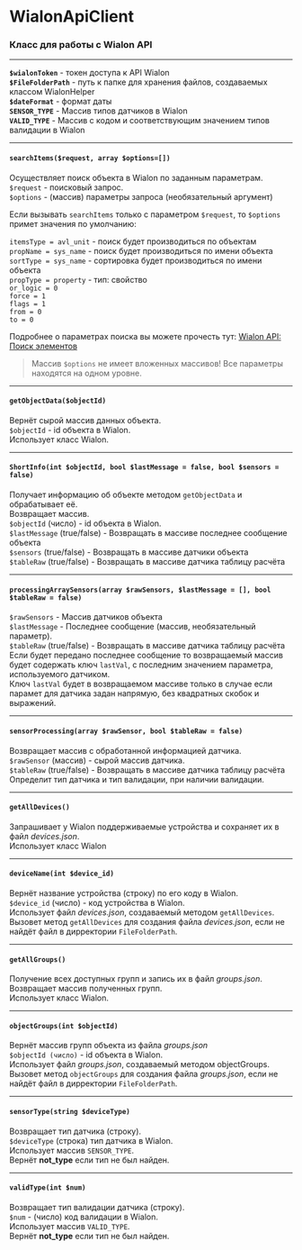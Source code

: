# WialonApiClient
### Класс для работы с Wialon API
___
**`$wialonToken`** - токен доступа к API Wialon  
**`$FileFolderPath`** - путь к папке для хранения файлов, создаваемых классом WialonHelper  
**`$dateFormat`** - формат даты  
**`SENSOR_TYPE`** - Массив типов датчиков в Wialon  
**`VALID_TYPE`** - Массив с кодом и соответствующим значением типов валидации в Wialon
___
#### `searchItems($request, array $options=[])`  
Осуществляет поиск объекта в Wialon по заданным параметрам.  
`$request` - поисковый запрос.  
`$options` - (массив) параметры запроса (необязательный аргумент)  

Если вызывать `searchItems` только с параметром `$request`, то `$options` примет значения по умолчанию:  

`itemsType = avl_unit` - поиск будет производиться по объектам  
`propName = sys_name` - поиск будет производиться по имени объекта  
`sortType = sys_name` - сортировка будет производиться по имени объекта  
`propType = property` - тип: свойство  
`or_logiс = 0`  
`force = 1`  
`flags = 1`  
`from = 0`  
`to = 0`  
  
Подробнее о параметрах поиска вы можете прочесть тут: [Wialon API: Поиск элементов](https://sdk.wialon.com/wiki/ru/local/remoteapi2004/apiref/core/search_items)  

>Массив `$options` не имеет вложенных массивов! Все параметры находятся на одном уровне.
___
#### `getObjectData($objectId)`  
Вернёт сырой массив данных объекта.  
`$objectId` - id объекта в Wialon.  
Использует класс Wialon.  
___
#### `ShortInfo(int $objectId, bool $lastMessage = false, bool $sensors = false)`  
Получает информацию об объекте методом `getObjectData` и обрабатывает её.  
Возвращает массив.  
`$objectId` (число) - id объекта в Wialon.  
`$lastMessage` (true/false) - Возвращать в массиве последнее сообщение объекта  
`$sensors` (true/false) - Возвращать в массиве датчики объекта  
`$tableRaw` (true/false) - Возвращать в массиве датчика таблицу расчёта  
___
#### `processingArraySensors(array $rawSensors, $lastMessage = [], bool $tableRaw = false)`  
`$rawSensors` - Массив датчиков объекта  
`$lastMessage` - Последнее сообщение (массив, необязательный параметр).  
`$tableRaw` (true/false) - Возвращать в массиве датчика таблицу расчёта  
Если будет передано последнее сообщение то возвращаемый массив будет содержать ключ `lastVal`, с последним значением параметра, используемого датчиком.  
Ключ `lastVal` будет в возвращаемом массиве только в случае если парамет для датчика задан напрямую, без квадратных скобок и выражений.  
___
#### `sensorProcessing(array $rawSensor, bool $tableRaw = false)`  
Возвращает массив с обработанной информацией датчика.  
`$rawSensor` (массив) - сырой массив датчика.  
`$tableRaw` (true/false) - Возвращать в массиве датчика таблицу расчёта  
Определит тип датчика и тип валидации, при наличии валидации.    
___
#### `getAllDevices()`  
Запрашивает у Wialon поддерживаемые устройства и сохраняет их в файл _devices.json_.  
Использует класс Wialon  
___
#### `deviceName(int $device_id)`  
Вернёт название устройства (строку) по его коду в Wialon.  
`$device_id` (число) - код устройства в Wialon.  
Использует файл _devices.json_, создаваемый методом `getAllDevices`.  
Вызовет метод `getAllDevices` для создания файла _devices.json_, если не найдёт файл в дирректории `FileFolderPath`.  
___
#### `getAllGroups()`  
Получение всех доступных групп и запись их в файл _groups.json_.  
Возвращает массив полученных групп.  
Использует класс Wialon.  
___
#### `objectGroups(int $objectId)`  
Вернёт массив групп объекта из файла _groups.json_  
`$objectId (число)` - id объекта в Wialon.  
Использует файл _groups.json_, создаваемый методом objectGroups.  
Вызовет метод `objectGroups` для создания файла _groups.json_, если не найдёт файл в дирректории `FileFolderPath`.  
___
#### `sensorType(string $deviceType)`  
Возвращает тип датчика (строку).  
`$deviceType` (строка) тип датчика в Wialon.  
Использует массив `SENSOR_TYPE`.  
Вернёт **not_type** если тип не был найден.  
___
#### `validType(int $num)`  
Возвращает тип валидации датчика (строку).  
`$num` - (число) код валидации в Wialon.  
Использует массив `VALID_TYPE`.  
Вернёт **not_type** если тип не был найден.  
